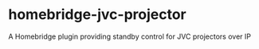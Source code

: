 # homebridge-jvc-projector
A Homebridge plugin providing standby control for JVC projectors over IP
